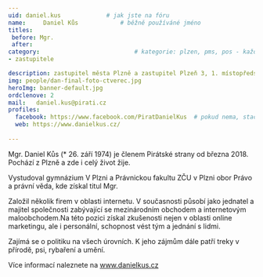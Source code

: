 ```yaml
---
uid: daniel.kus				# jak jste na fóru
name:     Daniel Kůs  			# běžně používáné jméno
titles:
 before: Mgr.
 after: 
category:                 			# kategorie: plzen, pms, pos - každá na svůj řádek
- zastupitele

description: zastupitel města Plzně a zastupitel Plzeň 3, 1. místopředseda a člen místního sdružení Plzeň
img: people/dan-final-foto-ctverec.jpg
heroImg: banner-default.jpg
ordclenove: 2
mail:	daniel.kus@pirati.cz
profiles:
  facebook: https://www.facebook.com/PiratDanielKus  # pokud nema, staci smazat tuto radku
  web: https://www.danielkus.cz/
  
--- 
```


Mgr. Daniel Kůs (* 26. září 1974) je členem Pirátské strany od března 2018. Pochází z Plzně a zde i celý život žije.

Vystudoval gymnázium V Plzni a Právnickou fakultu ZČU v Plzni obor Právo a právní věda, kde získal titul Mgr.

Založil několik firem v oblasti internetu. V současnosti působí jako jednatel a majitel společnosti zabývající se mezinárodním obchodem a internetovým maloobchodem.Na této pozici získal zkušenosti nejen v oblasti online marketingu, ale i personální, schopnost vést tým a jednání s lidmi.

Zajímá se o politiku na všech úrovních. K jeho zájmům dále patří treky v přírodě, psi, rybaření a umění. 

Více informací naleznete na <a href="https://www.danielkus.cz/">www.danielkus.cz</a>
